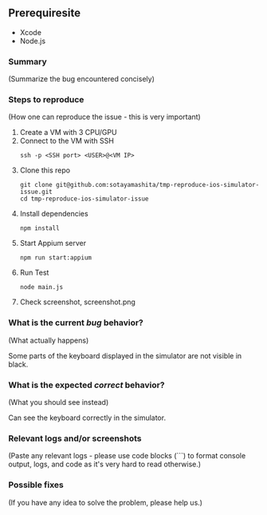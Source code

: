 ## Prerequiresite

- Xcode
- Node.js

### Summary

(Summarize the bug encountered concisely)

### Steps to reproduce

(How one can reproduce the issue - this is very important)

1. Create a VM with 3 CPU/GPU
1. Connect to the VM with SSH
    ```
    ssh -p <SSH port> <USER>@<VM IP>
    ```
1. Clone this repo
    ```
    git clone git@github.com:sotayamashita/tmp-reproduce-ios-simulator-issue.git
    cd tmp-reproduce-ios-simulator-issue
    ```
1. Install dependencies
    ```
    npm install
    ```
1. Start Appium server
    ```
    npm run start:appium
    ```
1. Run Test
    ```
    node main.js
    ```
1. Check screenshot, screenshot.png

### What is the current *bug* behavior?

(What actually happens)

Some parts of the keyboard displayed in the simulator are not visible in black.

### What is the expected *correct* behavior?

(What you should see instead)

Can see the keyboard correctly in the simulator.

### Relevant logs and/or screenshots

(Paste any relevant logs - please use code blocks (\`\`\`) to format console output,
logs, and code as it's very hard to read otherwise.)

### Possible fixes

(If you have any idea to solve the problem, please help us.)
